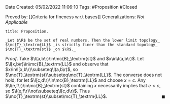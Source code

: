 <br />
<br />

Date Created: 05/02/2022 11:06:10
Tags: #Proposition #Closed 

Proved by: [[Criteria for fineness w.r.t bases]]
Generalizations: _Not Applicable_

``` ad-Proposition
title: Proposition.

_Let $\R$ be the set of real numbers. Then the lower limit topology_ $\mc{T}_\textrm{LL}$ _is strictly finer than the standard topology_ $\mc{T}_\textrm{st}$ _on $\R$._

```

_Proof_. Take $\l(a,b\r)\in\mc{B}_\textrm{st}$ and $x\in\l(a,b\r)$. Let $\l[x,b\r)\in\mc{B}_\textrm{LL}$ and observe that $x\in\l[x,b\r)\subseteq\l(a,b\r)$, so $\mc{T}_\textrm{st}\subseteq\mc{T}_\textrm{LL}$. The converse does not hold, for let $\l[c,d\r)\in\mc{B}_\textrm{LL}$ and choose $x=c$. Any $\l(e,f\r)\in\mc{B}_\textrm{st}$ containing $x$ necessarily implies that $e<c$, so $\l(e,f\r)\not\subseteq\l[c,d\r)$. Thus $\mc{T}_\textrm{st}\subset\mc{T}_\textrm{LL}$.<span style="float:right;">$\blacksquare$</span>

